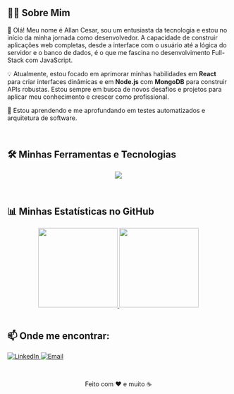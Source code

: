 ## 👨‍💻 Sobre Mim

<p align="left">
  🚀 Olá! Meu nome é Allan Cesar, sou um entusiasta da tecnologia e estou no início da minha jornada como desenvolvedor. A capacidade de construir aplicações web completas, desde a interface com o usuário até a lógica do servidor e o banco de dados, é o que me fascina no desenvolvimento Full-Stack com JavaScript.
</p>

<p align="left">
  💡 Atualmente, estou focado em aprimorar minhas habilidades em <strong>React</strong> para criar interfaces dinâmicas e em <strong>Node.js</strong> com <strong>MongoDB</strong> para construir APIs robustas. Estou sempre em busca de novos desafios e projetos para aplicar meu conhecimento e crescer como profissional.
</p>

<p align="left">
  🌱 Estou aprendendo e me aprofundando em testes automatizados e arquitetura de software.
</p>

<br>

## 🛠️ Minhas Ferramentas e Tecnologias

<p align="center">
  <a href="https://skillicons.dev">
    <img src="https://skillicons.dev/icons?i=js,ts,react,nodejs,mongodb,html,css,git,github&theme=dark" />
  </a>
</p>

<br>

## 📊 Minhas Estatísticas no GitHub

<div align="center">
  <a href="https://github.com/VainestFall2">
    <img height="180em" src="https://github-readme-stats.vercel.app/api?username=VainestFall2&show_icons=true&theme=dracula&include_all_commits=true&count_private=true"/>
    <img height="180em" src="https://github-readme-stats.vercel.app/api/top-langs/?username=VainestFall2&layout=compact&langs_count=7&theme=dracula"/>
  </a>
</div>

<br>

## 📫 Onde me encontrar:

<p align="left">
  <a href="https://www.linkedin.com/in/allan-cesar-gomes-6926b7219/" target="_blank">
    <img src="https://img.shields.io/badge/LinkedIn-0077B5?style=for-the-badge&logo=linkedin&logoColor=white" alt="LinkedIn">
  </a>
  <a href="mailto:allancagomes@hotmail.com" target="_blank">
    <img src="https://img.shields.io/badge/Email-D14836?style=for-the-badge&logo=gmail&logoColor=white" alt="Email">
  </a>
</p>

<br>

<div align="center">
  <p>Feito com ❤️ e muito ☕</p>
</div>
